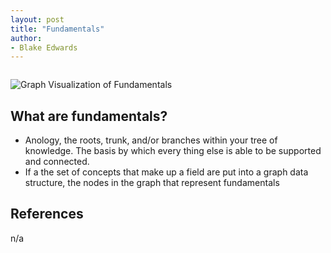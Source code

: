 ```yaml
---
layout: post
title: "Fundamentals"
author:
- Blake Edwards
---
```


<img href="https://blakesnotes.io/assets/images/fundamentals_viz.webp"></img>

<div class="image-container">
    <img src="https://blakesnotes.io/assets/images/fundamentals_viz.webp" alt="Graph Visualization of Fundamentals">
</div>

## What are fundamentals?
* Anology, the roots, trunk, and/or branches within your tree of knowledge. The basis by which every thing else is able to be supported and connected.
* If a the set of concepts that make up a field are put into a graph data structure, the nodes in the graph that represent fundamentals 
  
## References
n/a
